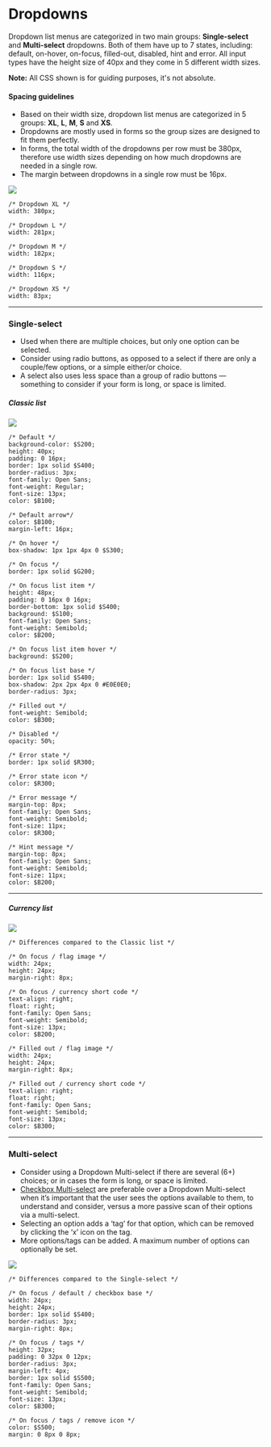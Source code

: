 # Dropdowns

Dropdown list menus are categorized in two main groups: **Single-select** and **Multi-select** dropdowns. Both of them have up to 7 states, including: default, on-hover, on-focus, filled-out, disabled, hint and error. All input types have the height size of 40px and they come in 5 different width sizes.

**Note:** All CSS shown is for guiding purposes, it's not absolute.

#### Spacing guidelines

* Based on their width size, dropdown list menus are categorized in 5 groups: **XL**, **L**, **M**, **S** and **XS**.
* Dropdowns are mostly used in forms so the group sizes are designed to fit them perfectly.
* In forms, the total width of the dropdowns per row must be 380px, therefore use width sizes depending on how much dropdowns are needed in a single row.
* The margin between dropdowns in a single row must be 16px.

![](/assets/atoms/dropdowns-sizes.png)

```
/* Dropdown XL */
width: 380px;

/* Dropdown L */
width: 281px;

/* Dropdown M */
width: 182px;

/* Dropdown S */
width: 116px;

/* Dropdown XS */
width: 83px;
```

---

### Single-select

* Used when there are multiple choices, but only one option can be selected.
* Consider using radio buttons, as opposed to a select if there are only a couple/few options, or a simple either/or choice.
* A select also uses less space than a group of radio buttons — something to consider if your form is long, or space is limited.

##### Classic list

![](/assets/atoms/dropdowns-single-select-states.png)

```
/* Default */
background-color: $S200;
height: 40px;
padding: 0 16px;
border: 1px solid $S400;
border-radius: 3px;
font-family: Open Sans;
font-weight: Regular;
font-size: 13px;
color: $B100;

/* Default arrow*/
color: $B100;
margin-left: 16px;

/* On hover */
box-shadow: 1px 1px 4px 0 $S300;

/* On focus */
border: 1px solid $G200;

/* On focus list item */
height: 48px;
padding: 0 16px 0 16px;
border-bottom: 1px solid $S400;
background: $S100;
font-family: Open Sans;
font-weight: Semibold;
color: $B200;

/* On focus list item hover */
background: $S200;

/* On focus list base */
border: 1px solid $S400;
box-shadow: 2px 2px 4px 0 #E0E0E0;
border-radius: 3px;

/* Filled out */
font-weight: Semibold;
color: $B300;

/* Disabled */
opacity: 50%;

/* Error state */
border: 1px solid $R300;

/* Error state icon */
color: $R300;

/* Error message */
margin-top: 8px;
font-family: Open Sans;
font-weight: Semibold;
font-size: 11px;
color: $R300;

/* Hint message */
margin-top: 8px;
font-family: Open Sans;
font-weight: Semibold;
font-size: 11px;
color: $B200;
```

---

##### Currency list

![](/assets/atoms/dropdowns-currency-states.png)

```
/* Differences compared to the Classic list */

/* On focus / flag image */
width: 24px;
height: 24px;
margin-right: 8px;

/* On focus / currency short code */
text-align: right;
float: right;
font-family: Open Sans;
font-weight: Semibold;
font-size: 13px;
color: $B200;

/* Filled out / flag image */
width: 24px;
height: 24px;
margin-right: 8px;

/* Filled out / currency short code */
text-align: right;
float: right;
font-family: Open Sans;
font-weight: Semibold;
font-size: 13px;
color: $B300;
```

---

### Multi-select

* Consider using a Dropdown Multi-select if there are several \(6+\) choices; or in cases the form is long, or space is limited.
* [Checkbox Multi-select](//atoms/checkboxes.html#multi-select) are preferable over a Dropdown Multi-select when it’s important that the user sees the options available to them, to understand and consider, versus a more passive scan of their options via a multi-select.
* Selecting an option adds a ‘tag’ for that option, which can be removed by clicking the ‘x’ icon on the tag.
* More options/tags can be added. A maximum number of options can optionally be set.

![](/assets/atoms/dropdowns-multi-select-states.png)

```
/* Differences compared to the Single-select */

/* On focus / default / checkbox base */
width: 24px;
height: 24px;
border: 1px solid $S400;
border-radius: 3px;
margin-right: 8px;

/* On focus / tags */
height: 32px;
padding: 0 32px 0 12px;
border-radius: 3px;
margin-left: 4px;
border: 1px solid $S500;
font-family: Open Sans;
font-weight: Semibold;
font-size: 13px;
color: $B300;

/* On focus / tags / remove icon */
color: $S500;
margin: 0 8px 0 8px;
```




